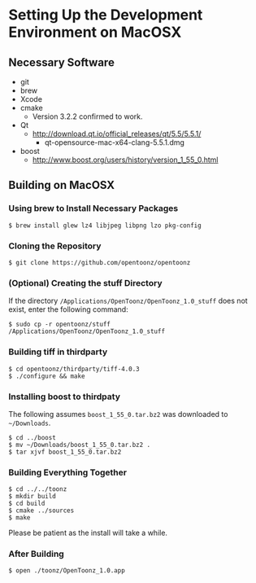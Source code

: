 # Setting Up the Development Environment on MacOSX

## Necessary Software

- git
- brew
- Xcode
- cmake
  - Version 3.2.2 confirmed to work.
- Qt
  - http://download.qt.io/official_releases/qt/5.5/5.5.1/
    - qt-opensource-mac-x64-clang-5.5.1.dmg
- boost
  - http://www.boost.org/users/history/version_1_55_0.html

## Building on MacOSX

### Using brew to Install Necessary Packages

```
$ brew install glew lz4 libjpeg libpng lzo pkg-config
```

### Cloning the Repository

```
$ git clone https://github.com/opentoonz/opentoonz
```

### (Optional) Creating the stuff Directory

If the directory `/Applications/OpenToonz/OpenToonz_1.0_stuff` does not exist, enter the following command:

```
$ sudo cp -r opentoonz/stuff /Applications/OpenToonz/OpenToonz_1.0_stuff
```

### Building tiff in thirdparty

```
$ cd opentoonz/thirdparty/tiff-4.0.3
$ ./configure && make
```

### Installing boost to thirdpaty
The following assumes `boost_1_55_0.tar.bz2` was downloaded to `~/Downloads`.

```
$ cd ../boost
$ mv ~/Downloads/boost_1_55_0.tar.bz2 .
$ tar xjvf boost_1_55_0.tar.bz2
```

### Building Everything Together

```
$ cd ../../toonz
$ mkdir build
$ cd build
$ cmake ../sources
$ make
```

Please be patient as the install will take a while.

### After Building

```
$ open ./toonz/OpenToonz_1.0.app
```
